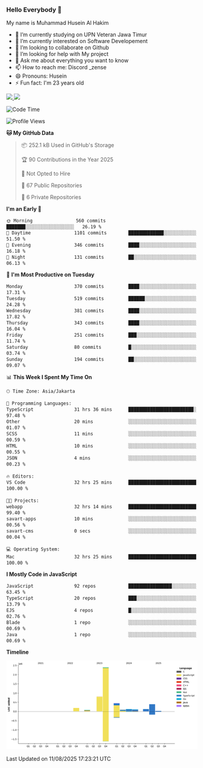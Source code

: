 ### Hello Everybody 👋

My name is Muhammad Husein Al Hakim

- 🔭 I’m currently studying on UPN Veteran Jawa Timur
- 🌱 I’m currently interested on Software Developement
- 👯 I’m looking to collaborate on Github
- 🤔 I’m looking for help with My project
- 💬 Ask me about everything you want to know
- 📫 How to reach me: Discord _zense
- 😄 Pronouns: Husein
- ⚡ Fun fact: I'm 23 years old

<p align="left">
<a href="https://github.com/huseinhq">
  <img height="180em" src="https://github-readme-stats-eight-theta.vercel.app/api?username=huseinhq&show_icons=true&theme=algolia&include_all_commits=true&count_private=true"/>
  <img height="180em" src="https://github-readme-stats-eight-theta.vercel.app/api/top-langs/?username=huseinhq&layout=compact&langs_count=8&theme=algolia"/>
</a>
</p>

<!--START_SECTION:waka-->
![Code Time](http://img.shields.io/badge/Code%20Time-2%2C508%20hrs%2051%20mins-blue)

![Profile Views](http://img.shields.io/badge/Profile%20Views-0-blue)

**🐱 My GitHub Data** 

> 📦 252.1 kB Used in GitHub's Storage 
 > 
> 🏆 90 Contributions in the Year 2025
 > 
> 🚫 Not Opted to Hire
 > 
> 📜 67 Public Repositories 
 > 
> 🔑 6 Private Repositories 
 > 
**I'm an Early 🐤** 

```text
🌞 Morning                560 commits         ███████░░░░░░░░░░░░░░░░░░   26.19 % 
🌆 Daytime                1101 commits        █████████████░░░░░░░░░░░░   51.50 % 
🌃 Evening                346 commits         ████░░░░░░░░░░░░░░░░░░░░░   16.18 % 
🌙 Night                  131 commits         ██░░░░░░░░░░░░░░░░░░░░░░░   06.13 % 
```
📅 **I'm Most Productive on Tuesday** 

```text
Monday                   370 commits         ████░░░░░░░░░░░░░░░░░░░░░   17.31 % 
Tuesday                  519 commits         ██████░░░░░░░░░░░░░░░░░░░   24.28 % 
Wednesday                381 commits         ████░░░░░░░░░░░░░░░░░░░░░   17.82 % 
Thursday                 343 commits         ████░░░░░░░░░░░░░░░░░░░░░   16.04 % 
Friday                   251 commits         ███░░░░░░░░░░░░░░░░░░░░░░   11.74 % 
Saturday                 80 commits          █░░░░░░░░░░░░░░░░░░░░░░░░   03.74 % 
Sunday                   194 commits         ██░░░░░░░░░░░░░░░░░░░░░░░   09.07 % 
```


📊 **This Week I Spent My Time On** 

```text
🕑︎ Time Zone: Asia/Jakarta

💬 Programming Languages: 
TypeScript               31 hrs 36 mins      ████████████████████████░   97.48 % 
Other                    20 mins             ░░░░░░░░░░░░░░░░░░░░░░░░░   01.07 % 
SCSS                     11 mins             ░░░░░░░░░░░░░░░░░░░░░░░░░   00.59 % 
HTML                     10 mins             ░░░░░░░░░░░░░░░░░░░░░░░░░   00.55 % 
JSON                     4 mins              ░░░░░░░░░░░░░░░░░░░░░░░░░   00.23 % 

🔥 Editors: 
VS Code                  32 hrs 25 mins      █████████████████████████   100.00 % 

🐱‍💻 Projects: 
webapp                   32 hrs 14 mins      █████████████████████████   99.40 % 
savart-apps              10 mins             ░░░░░░░░░░░░░░░░░░░░░░░░░   00.56 % 
savart-cms               0 secs              ░░░░░░░░░░░░░░░░░░░░░░░░░   00.04 % 

💻 Operating System: 
Mac                      32 hrs 25 mins      █████████████████████████   100.00 % 
```

**I Mostly Code in JavaScript** 

```text
JavaScript               92 repos            ████████████████░░░░░░░░░   63.45 % 
TypeScript               20 repos            ███░░░░░░░░░░░░░░░░░░░░░░   13.79 % 
EJS                      4 repos             █░░░░░░░░░░░░░░░░░░░░░░░░   02.76 % 
Blade                    1 repo              ░░░░░░░░░░░░░░░░░░░░░░░░░   00.69 % 
Java                     1 repo              ░░░░░░░░░░░░░░░░░░░░░░░░░   00.69 % 
```



**Timeline**

![Lines of Code chart](https://raw.githubusercontent.com/HuseinHQ/HuseinHQ/main/assets/bar_graph.png)


 Last Updated on 11/08/2025 17:23:21 UTC
<!--END_SECTION:waka-->
